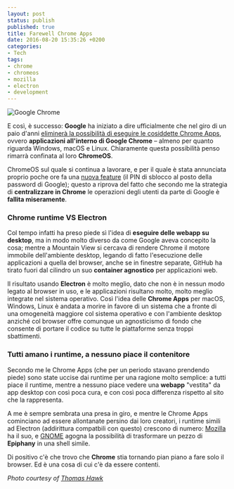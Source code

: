 ```yaml
---
layout: post
status: publish
published: true
title: Farewell Chrome Apps
date: 2016-08-20 15:35:26 +0200
categories:
- Tech
tags:
- chrome
- chromeos
- mozilla
- electron
- development
---
```


![Google Chrome](https://c2.staticflickr.com/8/7281/27519596232_09ffe1bded_k.jpg)

E così, è successo: **Google** ha iniziato a dire ufficialmente che nel giro di un paio d'anni [eliminerà la possibilità di eseguire le cosiddette Chrome Apps](https://www.engadget.com/2016/08/19/google-ending-chrome-apps-for-mac-and-windows/), ovvero **applicazioni all'interno di Google Chrome** – almeno per quanto riguarda Windows, macOS e Linux. Chiaramente questa possibilità penso rimarrà confinata al loro **ChromeOS**.

ChromeOS sul quale si continua a lavorare, e per il quale è stata annunciata proprio poche ore fa una [nuova feature](https://www.engadget.com/2016/08/19/unlock-chrome-os-with-pin/) (il PIN di sblocco al posto della password di Google); questo a riprova del fatto che secondo me la strategia di **centralizzare in Chrome** le operazioni degli utenti da parte di Google è **fallita miseramente**.

### Chrome runtime VS Electron
Col tempo infatti ha preso piede sì l'idea di **eseguire delle webapp su desktop**, ma in modo molto diverso da come Google aveva concepito la cosa; mentre a Mountain View si cercava di rendere Chrome il motore immobile dell'ambiente desktop, legando di fatto l'esecuzione delle applicazioni a quella del browser, anche se in finestre separate, GitHub ha tirato fuori dal cilindro un suo **container agnostico** per applicazioni web.

Il risultato usando **Electron** è molto meglio, dato che non è in nessun modo legato al browser in uso, e le applicazioni risultano molto, molto meglio integrate nel sistema operativo. Così l'idea delle **Chrome Apps** per macOS, Windows, Linux è andata a morire in favore di un sistema che a fronte di una omogeneità maggiore col sistema operativo e con l'ambiente desktop anziché col browser offre comunque un agnosticismo di fondo che consente di portare il codice su tutte le piattaforme senza troppi sbattimenti.

### Tutti amano i runtime, a nessuno piace il contenitore
Secondo me le Chrome Apps (che per un periodo stavano prendendo piede) sono state uccise dai runtime per una ragione molto semplice: a tutti piace il runtime, mentre a nessuno piace vedere una **webapp** "vestita" da app desktop con così poca cura, e con così poca differenza rispetto al sito che la rappresenta.

A me è sempre sembrata una presa in giro, e mentre le Chrome Apps cominciano ad essere allontanate persino dai loro creatori, i runtime simili ad Electron (addirittura compatbili con questo) crescono di numero: [Mozilla](https://github.com/mozilla/positron) ha il suo, e [GNOME](http://dottorblaster.it/2016/06/epiphany-electron/) agogna la possibilità di trasformare un pezzo di **Epiphany** in una shell simile.

Di positivo c'è che trovo che **Chrome** stia tornando pian piano a fare solo il browser. Ed è una cosa di cui c'è da essere contenti.

_Photo courtesy of [Thomas Hawk](https://www.flickr.com/photos/thomashawk/27519596232/)_
